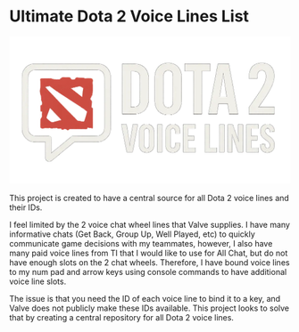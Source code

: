 # Ultimate Dota 2 Voice Lines List

![Dota 2 Voice Lines Logo](images/dota_voice_lines_logo.webp)

This project is created to have a central source for all Dota 2 voice lines and their IDs. 

I feel limited by the 2 voice chat wheel lines that Valve supplies. I have many informative chats (Get Back, Group Up, Well Played, etc) to quickly communicate game decisions with my teammates, however, I also have many paid voice lines from TI that I would like to use for All Chat, but do not have enough slots on the 2 chat wheels. Therefore, I have bound voice lines to my num pad and arrow keys using console commands to have additional voice line slots.

The issue is that you need the ID of each voice line to bind it to a key, and Valve does not publicly make these IDs available. This project looks to solve that by creating a central repository for all Dota 2 voice lines.
